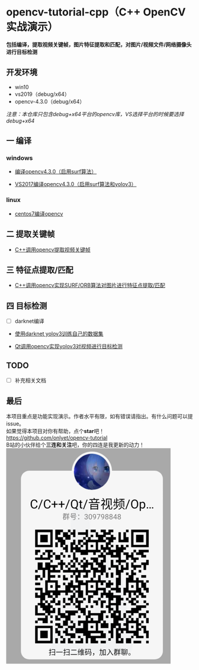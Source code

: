 # opencv-tutorial-cpp（C++ OpenCV实战演示）
**包括编译，提取视频关键帧，图片特征提取和匹配，对图片/视频文件/网络摄像头进行目标检测**

## 开发环境
* win10
* vs2019（debug/x64）
* opencv-4.3.0（debug/x64）

*注意：本仓库只包含debug+x64平台的opencv库，VS选择平台的时候要选择debug+x64*

## 一 编译
### windows
* [编译opencv4.3.0（启用surf算法） ](编译opencv4.3.0（使用surf算法）.md)

* [VS2017编译opencv4.3.0（启用surf算法和yolov3）](VS2017编译opencv4.7.0（使用surf算法和yolov3）.md)

### linux
* [centos7编译opencv](centos7编译opencv.md)


## 二 提取关键帧
* [C++调用opencv提取视频关键帧](./opencv-tutorial-cpp/ExtractKeyFrame/README.md)


## 三 特征点提取/匹配
* [C++调用opencv实现SURF/ORB算法对图片进行特征点提取/匹配](./opencv-tutorial-cpp/FeaturePointDemo/README.md)


## 四 目标检测
- [ ] darknet编译

* [使用darknet yolov3训练自己的数据集](./使用darknet-yolov3训练自己的数据集.md)
  
* [Qt调用opencv实现yolov3对视频进行目标检测](./opencv-tutorial-cpp/ObjectDetect/Qt调用opencv实现yolov3对视频进行目标检测.md)

## TODO
- [ ] 补充相关文档

## 最后
本项目重点是功能实现演示。作者水平有限，如有错误请指出。有什么问题可以提issue。  
如果觉得本项目对你有帮助，点个**star**吧！  
https://github.com/onlyet/opencv-tutorial  
B站的小伙伴给个**三连和关注**吧，你的四连是我更新的动力！
![Q群](QQ.png)